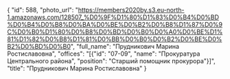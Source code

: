 {
    "id": 588,
    "photo_url": "https://members2020by.s3.eu-north-1.amazonaws.com/128507_%D0%9F%D1%80%D1%83%D0%B4%D0%BD%D0%B4%D0%B8%D0%BA%D0%BE%D0%B2%D0%B8%D1%87%D0%9C%D0%B0%D1%80%D0%B8%D0%BD%D0%B0%D0%A0%D0%BE%D1%81%D1%82%D0%B8%D1%81%D0%BB%D0%B0%D0%B2%D0%BE%D0%B2%D0%BD%D0%B0",
    "full_name": "Прудникович Марина Ростиславовна",
    "offices": "[{\"id\": \"07-09\", \"name\": \"Прокуратура Центрального района\", \"position\": \"Старший помощник прокурора\"}]",
    "title": "Прудникович Марина Ростиславовна"
}